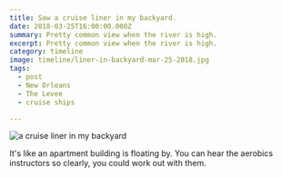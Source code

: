 ```yaml
---
title: Saw a cruise liner in my backyard.
date: 2018-03-25T16:00:00.000Z
summary: Pretty common view when the river is high.
excerpt: Pretty common view when the river is high.
category: timeline
image: timeline/liner-in-backyard-mar-25-2018.jpg
tags:
  - post 
  - New Orleans
  - The Levee
  - cruise ships

---
```


![a cruise liner in my backyard](/static/img/timeline/liner-in-backyard-mar-25-2018.jpg "a cruise liner in my backyard")

It's like an apartment building is floating by. You can hear the aerobics instructors so clearly, you could work out with them.